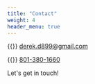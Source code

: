```yaml
---
title: "Contact"
weight: 4
header_menu: true
---
```


{{<icon class="fa fa-envelope">}}&nbsp;[derek.d899@gmail.com](mailto:your-email@your-domain.com)

{{<icon class="fa fa-phone">}}&nbsp;[801-380-1660](tel:+491111555555)

Let's get in touch!
